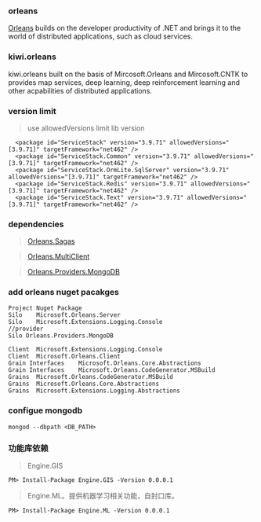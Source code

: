### orleans ###

[Orleans](http://dotnet.github.io/orleans/Documentation/tutorials_and_samples/overview_helloworld.html) builds on the developer productivity of .NET and brings it to the world of distributed applications, such as cloud services.</br>

### kiwi.orleans ###
kiwi.orleans built on the basis of Mircosoft.Orleans and Mircosoft.CNTK to provides map services, deep learning, deep reinforcement learning and other acpabilities of distributed applications.

### version limit ###
>use allowedVersions limit lib version
```
  <package id="ServiceStack" version="3.9.71" allowedVersions="[3.9.71]" targetFramework="net462" />
  <package id="ServiceStack.Common" version="3.9.71" allowedVersions="[3.9.71]" targetFramework="net462" />
  <package id="ServiceStack.OrmLite.SqlServer" version="3.9.71" allowedVersions="[3.9.71]" targetFramework="net462" />
  <package id="ServiceStack.Redis" version="3.9.71" allowedVersions="[3.9.71]" targetFramework="net462" />
  <package id="ServiceStack.Text" version="3.9.71" allowedVersions="[3.9.71]" targetFramework="net462" />
```
### dependencies ###
> [Orleans.Sagas](https://github.com/OrleansContrib/Orleans.Sagas) 

> [Orleans.MultiClient](https://github.com/OrleansContrib/Orleans.MultiClient) 

>[Orleans.Providers.MongoDB](https://github.com/OrleansContrib/Orleans.Providers.MongoDB)

### add orleans nuget pacakges ###
```
Project	Nuget Package
Silo	Microsoft.Orleans.Server
Silo	Microsoft.Extensions.Logging.Console
//provider
Silo Orleans.Providers.MongoDB

Client	Microsoft.Extensions.Logging.Console
Client	Microsoft.Orleans.Client
Grain Interfaces	Microsoft.Orleans.Core.Abstractions
Grain Interfaces	Microsoft.Orleans.CodeGenerator.MSBuild
Grains	Microsoft.Orleans.CodeGenerator.MSBuild
Grains	Microsoft.Orleans.Core.Abstractions
Grains	Microsoft.Extensions.Logging.Abstractions
```

### configue mongodb ###
```
mongod --dbpath <DB_PATH>
```
### 功能库依赖 ###
>Engine.GIS
```
PM> Install-Package Engine.GIS -Version 0.0.0.1
```
>Engine.ML。提供机器学习相关功能，自封口库。
```
PM> Install-Package Engine.ML -Version 0.0.0.1
```

